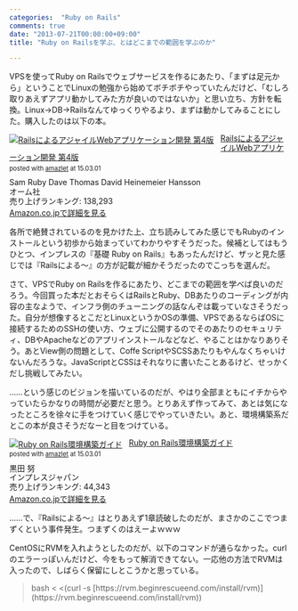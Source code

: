 ```yaml
---
categories:  "Ruby on Rails"
comments: true
date: "2013-07-21T00:00:00+09:00"
title: "Ruby on Railsを学ぶ、とはどこまでの範囲を学ぶのか"

---
```


VPSを使ってRuby on Railsでウェブサービスを作るにあたり、「まずは足元から」ということでLinuxの勉強から始めてボチボチやっていたんだけど、「むしろ取りあえずアプリ動かしてみた方が良いのではないか」と思い立ち、方針を転換。Linux→DB→Railsなんてゆっくりやるより、まずは動かしてみることにした。購入したのは以下の本。

<div class="amazlet-box" style="margin-bottom:0px;"><div class="amazlet-image" style="float:left;margin:0px 12px 1px 0px;"><a href="http://www.amazon.co.jp/exec/obidos/ASIN/4274068668/diary081213-22/ref=nosim/" name="amazletlink" target="_blank"><img src="http://ecx.images-amazon.com/images/I/51Gibg-iYTL._SL160_.jpg" alt="RailsによるアジャイルWebアプリケーション開発 第4版" style="border: none;" /></a></div><div class="amazlet-info" style="line-height:120%; margin-bottom: 10px"><div class="amazlet-name" style="margin-bottom:10px;line-height:120%"><a href="http://www.amazon.co.jp/exec/obidos/ASIN/4274068668/diary081213-22/ref=nosim/" name="amazletlink" target="_blank">RailsによるアジャイルWebアプリケーション開発 第4版</a><div class="amazlet-powered-date" style="font-size:80%;margin-top:5px;line-height:120%">posted with <a href="http://www.amazlet.com/" title="amazlet" target="_blank">amazlet</a> at 15.03.01</div></div><div class="amazlet-detail">Sam Ruby Dave Thomas David Heinemeier Hansson <br />オーム社 <br />売り上げランキング: 138,293<br /></div><div class="amazlet-sub-info" style="float: left;"><div class="amazlet-link" style="margin-top: 5px"><a href="http://www.amazon.co.jp/exec/obidos/ASIN/4274068668/diary081213-22/ref=nosim/" name="amazletlink" target="_blank">Amazon.co.jpで詳細を見る</a></div></div></div><div class="amazlet-footer" style="clear: left"></div></div>

各所で絶賛されているのを見かけた上、立ち読みしてみた感じでもRubyのインストールという初歩から始まっていてわかりやすそうだった。候補としてはもうひとつ、インプレスの『基礎 Ruby on Rails』もあったんだけど、ザッと見た感じでは『Railsによる〜』の方が記載が細かそうだったのでこっちを選んだ。

さて、VPSでRuby on Railsを作るにあたり、どこまでの範囲を学べば良いのだろう。今回買った本だとおそらくはRailsとRuby、DBあたりのコーディングが内容の主なようで、インフラ側のチューニングの話なんぞは載っていなさそうだった。自分が想像するとこだとLinuxというかOSの準備、VPSであるならばOSに接続するためのSSHの使い方、ウェブに公開するのでそのあたりのセキュリティ、DBやApacheなどのアプリインストールなどなど、やることはかなりありそう。あとView側の問題として、Coffe ScriptやSCSSあたりもやんなくちゃいけないんだろうな。JavaScriptとCSSはそれなりに書いたことあるけど、せっかくだし挑戦してみたい。

……という感じのビジョンを描いているのだが、やはり全部まともにイチからやっていたらかなりの時間が必要だと思う。とりあえず作ってみて、あとは気になったところを徐々に手をつけていく感じでやっていきたい。あと、環境構築系だとこの本が良さそうだなーと目をつけている。

<div class="amazlet-box" style="margin-bottom:0px;"><div class="amazlet-image" style="float:left;margin:0px 12px 1px 0px;"><a href="http://www.amazon.co.jp/exec/obidos/ASIN/4844333755/diary081213-22/ref=nosim/" name="amazletlink" target="_blank"><img src="http://ecx.images-amazon.com/images/I/51Mb377pxwL._SL160_.jpg" alt="Ruby on Rails環境構築ガイド" style="border: none;" /></a></div><div class="amazlet-info" style="line-height:120%; margin-bottom: 10px"><div class="amazlet-name" style="margin-bottom:10px;line-height:120%"><a href="http://www.amazon.co.jp/exec/obidos/ASIN/4844333755/diary081213-22/ref=nosim/" name="amazletlink" target="_blank">Ruby on Rails環境構築ガイド</a><div class="amazlet-powered-date" style="font-size:80%;margin-top:5px;line-height:120%">posted with <a href="http://www.amazlet.com/" title="amazlet" target="_blank">amazlet</a> at 15.03.01</div></div><div class="amazlet-detail">黒田 努 <br />インプレスジャパン <br />売り上げランキング: 44,343<br /></div><div class="amazlet-sub-info" style="float: left;"><div class="amazlet-link" style="margin-top: 5px"><a href="http://www.amazon.co.jp/exec/obidos/ASIN/4844333755/diary081213-22/ref=nosim/" name="amazletlink" target="_blank">Amazon.co.jpで詳細を見る</a></div></div></div><div class="amazlet-footer" style="clear: left"></div></div>


……で、『Railsによる〜』はとりあえず1章読破したのだが、まさかのここでつまずくという事件発生。つまずくのはえーよｗｗｗ

CentOSにRVMを入れようとしたのだが、以下のコマンドが通らなかった。curlのエラーっぽいんだけど、今をもって解消できてない。一応他の方法でRVMは入ったので、しばらく保留にしとこうかと思っている。

<blockquote>   bash < <(curl -s [https://rvm.beginrescueend.com/install/rvm)](https://rvm.beginrescueend.com/install/rvm))</blockquote>


